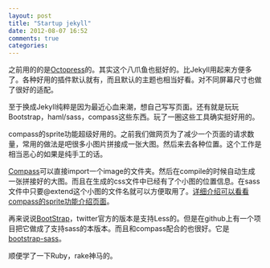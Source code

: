 ```yaml
---
layout: post
title: "Startup jekyll"
date: 2012-08-07 16:52
comments: true
categories: 
---
```

之前用的的是[Octopress][]的。其实这个八爪鱼也挺好的。比Jekyll用起来方便多了。各种好用的插件默认就有，而且默认的主题也相当好看。对不同屏幕尺寸也做了很好的适配。

至于换成Jekyll纯粹是因为最近心血来潮，想自己写写页面。还有就是玩玩Bootstrap，haml/sass，compass这些东西。玩了一圈这些工具确实挺好用的。

compass的sprite功能超级好用的。之前我们做网页为了减少一个页面的请求数量，常用的做法是吧很多小图片拼接成一张大图。然后来去各种位置。这个工作是相当恶心的如果是纯手工的话。

[Compass][]可以直接import一个image的文件夹。然后在compile的时候自动生成一张拼接好的大图。而且在生成的css文件中已经有了个小图的位置信息。在sass文件中只要@extend这个小图的文件名就可以方便取用了。[详细介绍可以看看compass的sprite功能介绍页面][1]。

再来说说[BootStrap][]，twitter官方的版本是支持Less的。但是在github上有一个项目把它做成了支持sass的本版本。而且和compass配合的也很好。它是[bootstrap-sass][]。

顺便学了一下Ruby，rake神马的。

[Octopress]: https://octopress.org
[1]: https://compass-style.org/help/tutorials/spriting/
[bootstrap-sass]: https://github.com/thomas-mcdonald/bootstrap-sass/
[BootStrap]: https://twitter.github.com/bootstrap/
[Compass]: https://compass-style.org